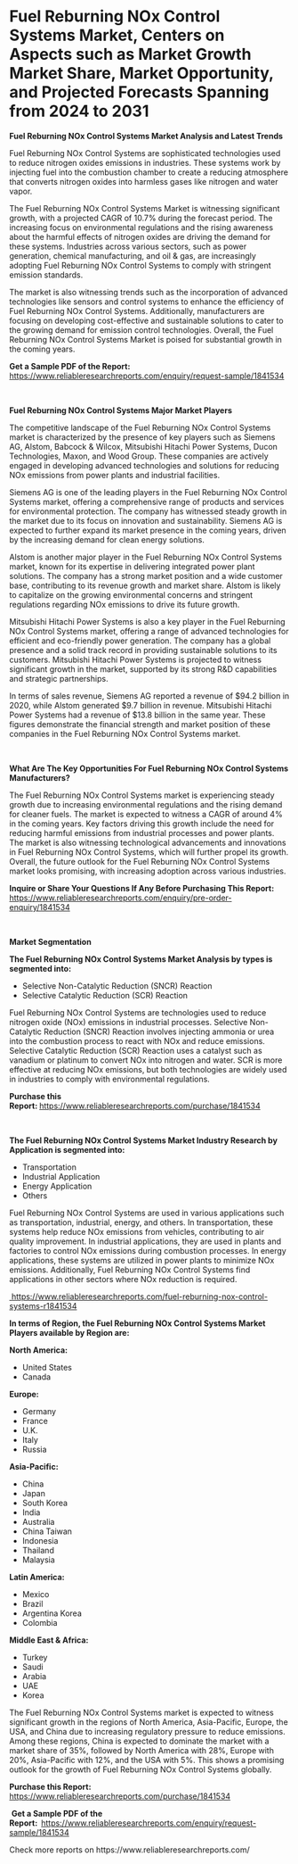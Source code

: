 <p><h1>Fuel Reburning NOx Control Systems Market, Centers on Aspects such as Market Growth Market Share, Market Opportunity, and Projected Forecasts Spanning from 2024 to 2031</h1></p><p><strong>Fuel Reburning NOx Control Systems Market Analysis and Latest Trends</strong></p>
<p><p>Fuel Reburning NOx Control Systems are sophisticated technologies used to reduce nitrogen oxides emissions in industries. These systems work by injecting fuel into the combustion chamber to create a reducing atmosphere that converts nitrogen oxides into harmless gases like nitrogen and water vapor. </p><p>The Fuel Reburning NOx Control Systems Market is witnessing significant growth, with a projected CAGR of 10.7% during the forecast period. The increasing focus on environmental regulations and the rising awareness about the harmful effects of nitrogen oxides are driving the demand for these systems. Industries across various sectors, such as power generation, chemical manufacturing, and oil & gas, are increasingly adopting Fuel Reburning NOx Control Systems to comply with stringent emission standards.</p><p>The market is also witnessing trends such as the incorporation of advanced technologies like sensors and control systems to enhance the efficiency of Fuel Reburning NOx Control Systems. Additionally, manufacturers are focusing on developing cost-effective and sustainable solutions to cater to the growing demand for emission control technologies. Overall, the Fuel Reburning NOx Control Systems Market is poised for substantial growth in the coming years.</p></p>
<p><strong>Get a Sample PDF of the Report:&nbsp;</strong> <a href="https://www.reliableresearchreports.com/enquiry/request-sample/1841534">https://www.reliableresearchreports.com/enquiry/request-sample/1841534</a></p>
<p>&nbsp;</p>
<p><strong>Fuel Reburning NOx Control Systems Major Market Players</strong></p>
<p><p>The competitive landscape of the Fuel Reburning NOx Control Systems market is characterized by the presence of key players such as Siemens AG, Alstom, Babcock & Wilcox, Mitsubishi Hitachi Power Systems, Ducon Technologies, Maxon, and Wood Group. These companies are actively engaged in developing advanced technologies and solutions for reducing NOx emissions from power plants and industrial facilities.</p><p>Siemens AG is one of the leading players in the Fuel Reburning NOx Control Systems market, offering a comprehensive range of products and services for environmental protection. The company has witnessed steady growth in the market due to its focus on innovation and sustainability. Siemens AG is expected to further expand its market presence in the coming years, driven by the increasing demand for clean energy solutions.</p><p>Alstom is another major player in the Fuel Reburning NOx Control Systems market, known for its expertise in delivering integrated power plant solutions. The company has a strong market position and a wide customer base, contributing to its revenue growth and market share. Alstom is likely to capitalize on the growing environmental concerns and stringent regulations regarding NOx emissions to drive its future growth.</p><p>Mitsubishi Hitachi Power Systems is also a key player in the Fuel Reburning NOx Control Systems market, offering a range of advanced technologies for efficient and eco-friendly power generation. The company has a global presence and a solid track record in providing sustainable solutions to its customers. Mitsubishi Hitachi Power Systems is projected to witness significant growth in the market, supported by its strong R&D capabilities and strategic partnerships.</p><p>In terms of sales revenue, Siemens AG reported a revenue of $94.2 billion in 2020, while Alstom generated $9.7 billion in revenue. Mitsubishi Hitachi Power Systems had a revenue of $13.8 billion in the same year. These figures demonstrate the financial strength and market position of these companies in the Fuel Reburning NOx Control Systems market.</p></p>
<p>&nbsp;</p>
<p><strong>What Are The Key Opportunities For Fuel Reburning NOx Control Systems Manufacturers?</strong></p>
<p><p>The Fuel Reburning NOx Control Systems market is experiencing steady growth due to increasing environmental regulations and the rising demand for cleaner fuels. The market is expected to witness a CAGR of around 4% in the coming years. Key factors driving this growth include the need for reducing harmful emissions from industrial processes and power plants. The market is also witnessing technological advancements and innovations in Fuel Reburning NOx Control Systems, which will further propel its growth. Overall, the future outlook for the Fuel Reburning NOx Control Systems market looks promising, with increasing adoption across various industries.</p></p>
<p><strong>Inquire or Share Your Questions If Any Before Purchasing This Report:</strong> <a href="https://www.reliableresearchreports.com/enquiry/pre-order-enquiry/1841534">https://www.reliableresearchreports.com/enquiry/pre-order-enquiry/1841534</a></p>
<p>&nbsp;</p>
<p><strong>Market Segmentation</strong></p>
<p><strong>The Fuel Reburning NOx Control Systems Market Analysis by types is segmented into:</strong></p>
<p><ul><li>Selective Non-Catalytic Reduction (SNCR) Reaction</li><li>Selective Catalytic Reduction (SCR) Reaction</li></ul></p>
<p><p>Fuel Reburning NOx Control Systems are technologies used to reduce nitrogen oxide (NOx) emissions in industrial processes. Selective Non-Catalytic Reduction (SNCR) Reaction involves injecting ammonia or urea into the combustion process to react with NOx and reduce emissions. Selective Catalytic Reduction (SCR) Reaction uses a catalyst such as vanadium or platinum to convert NOx into nitrogen and water. SCR is more effective at reducing NOx emissions, but both technologies are widely used in industries to comply with environmental regulations.</p></p>
<p><strong>Purchase this Report:&nbsp;</strong><a href="https://www.reliableresearchreports.com/purchase/1841534">https://www.reliableresearchreports.com/purchase/1841534</a></p>
<p>&nbsp;</p>
<p><strong>The Fuel Reburning NOx Control Systems Market Industry Research by Application is segmented into:</strong></p>
<p><ul><li>Transportation</li><li>Industrial Application</li><li>Energy Application</li><li>Others</li></ul></p>
<p><p>Fuel Reburning NOx Control Systems are used in various applications such as transportation, industrial, energy, and others. In transportation, these systems help reduce NOx emissions from vehicles, contributing to air quality improvement. In industrial applications, they are used in plants and factories to control NOx emissions during combustion processes. In energy applications, these systems are utilized in power plants to minimize NOx emissions. Additionally, Fuel Reburning NOx Control Systems find applications in other sectors where NOx reduction is required.</p></p>
<p><a href="https://www.reliableresearchreports.com/fuel-reburning-nox-control-systems-r1841534">&nbsp;https://www.reliableresearchreports.com/fuel-reburning-nox-control-systems-r1841534</a></p>
<p><strong>In terms of Region, the Fuel Reburning NOx Control Systems Market Players available by Region are:</strong></p>
<p>
    <p> <strong> North America: </strong>
        <ul>
            <li>United States</li>
            <li>Canada</li>
        </ul>
        </p> 
    <p> <strong> Europe: </strong>
        <ul>
            <li>Germany</li>
            <li>France</li>
            <li>U.K.</li>
            <li>Italy</li>
            <li>Russia</li>
        </ul>
        </p> 
    <p> <strong> Asia-Pacific: </strong>
        <ul>
            <li>China</li>
            <li>Japan</li>
            <li>South Korea</li>
            <li>India</li>
            <li>Australia</li>
            <li>China Taiwan</li>
            <li>Indonesia</li>
            <li>Thailand</li>
            <li>Malaysia</li>
        </ul>
        </p> 
    <p> <strong> Latin America: </strong>
        <ul>
            <li>Mexico</li>
            <li>Brazil</li>
            <li>Argentina Korea</li>
            <li>Colombia</li>
        </ul>
        </p> 
    <p> <strong> Middle East & Africa: </strong>
        <ul>
            <li>Turkey</li>
            <li>Saudi</li>
            <li>Arabia</li>
            <li>UAE</li>
            <li>Korea</li>
        </ul>
    </p>
    </p>
<p><p>The Fuel Reburning NOx Control Systems market is expected to witness significant growth in the regions of North America, Asia-Pacific, Europe, the USA, and China due to increasing regulatory pressure to reduce emissions. Among these regions, China is expected to dominate the market with a market share of 35%, followed by North America with 28%, Europe with 20%, Asia-Pacific with 12%, and the USA with 5%. This shows a promising outlook for the growth of Fuel Reburning NOx Control Systems globally.</p></p>
<p><strong>Purchase this Report: </strong><a href="https://www.reliableresearchreports.com/purchase/1841534">https://www.reliableresearchreports.com/purchase/1841534</a></p>
<p>&nbsp;<strong>Get a Sample PDF of the Report:&nbsp;&nbsp;</strong><a href="https://www.reliableresearchreports.com/enquiry/request-sample/1841534">https://www.reliableresearchreports.com/enquiry/request-sample/1841534</a></p>
<p><strong></strong></p>
<p>Check more reports on https://www.reliableresearchreports.com/</p>
